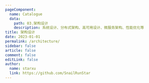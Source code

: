 ```yaml
---
pageComponent:
  name: Catalogue
  data:
    path: 03.架构设计
    description: 系统设计、分布式架构、高可用设计、微服务架构、性能优化等
title: 架构设计
date: 2023-01-01
permalink: /architecture/
sidebar: false
article: false
comment: false
editLink: false
author:
  name: starxu
  link: https://github.com/SnailRunStar
---
```


